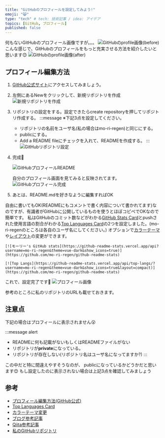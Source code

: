 ```yaml
---
title: "GitHubのプロフィールを設定してみよう!"
emoji: "😸"
type: "tech" # tech: 技術記事 / idea: アイデア
topics: [GitHub, プロフィール]
published: false
---
```


何もないGitHubのプロフィール画像ですが。。。
![GitHubのprofile画像(before)](https://gyazo.com/484634ab7a6019d0f5e35ef7708276c8.png)
こんな感じで、GitHubのプロフィールをもっと充実させる方法を紹介したいと思います😊
![GitHubのprofile画像(after)](https://gyazo.com/7b644097221ac22b3fb452fae7f5d1fb.png=50%)

## プロフィール編集方法

1. [GitHub公式サイト](https://github.com/)にアクセスしてみましょう。
2. 左側にあるNewをクリックして、新規リポジトリを作成
![新規リポジトリを作成](https://gyazo.com/5700380f53edace2677660223c4aa036.png)

3. リポジトリの設定をする。設定できたらcreate repositoryを押してリポジトリ作成する。
    :::message
    ※下記3点を設定してください。

    - リポジトリの名前をユーザ名(私の場合はmo-ri-regen)と同じにする。
    - publicにする。
    - Add a README fileにチェックを入れて、READMEを作成する。
    :::
    ![GitHubリポジトリ設定](https://gyazo.com/aa44b44e0e9fb46666347de86fad3ce2.png=100x)

4. 完成🎉

    ![GitHubプロフィールREADME](https://gyazo.com/413b8d3e48617ac1ceb31d53853a2f56.png)

    自分のプロフィール画面を見てみると反映されてます。
    ![GitHubプロフィール完成](https://gyazo.com/a4d713fb7813bd3ea9cbbbf1360a0bfc.png)

5. あとは、README.mdを好きなように編集すればOK

自由に書いてもOK(READMEにもコメントで書く内容について書かれてます)なのですが、有識者がGitHubに公開しているものを使うとほぼコピペでOKなので簡単です。
私はGitHubのコミット数などがわかる[GitHub Stats Card](https://github.com/anuraghazra/github-readme-stats)とpushされた使用言語の割合がわかる[Top Languages Card](https://github.com/anuraghazra/github-readme-stats#top-languages-card)の2つを設定しました。(mo-ri-regenのところは各自のユーザ名にしてください。)
オプションで[カラーテーマ](https://github.com/anuraghazra/github-readme-stats/blob/master/themes/README.md)や[レイアウト](https://github.com/anuraghazra/github-readme-stats#quick-tip-align-the-repo-cards)の変更ができます。

```
[![モーリー's GitHub stats](https://github-readme-stats.vercel.app/api?username=mo-ri-regen&theme=vue-dark&show_icons=true)](https://github.com/mo-ri-regen/github-readme-stats)

[![Top Langs](https://github-readme-stats.vercel.app/api/top-langs/?username=mo-ri-regen&theme=vue-dark&show_icons=true&layout=compact)](https://github.com/mo-ri-regen/github-readme-stats)
```

これで、設定完了です🥳
![プロフィール画像](https://gyazo.com/7b644097221ac22b3fb452fae7f5d1fb.png=100x)

参考のところに私のリポジトリのURLも載せておきます。

## 注意点

下記の場合はプロフィールに表示されません😲

:::message alert

- READMEに何も記載がないもしくはREADMEファイルがない
- リポジトリが**private**になっている。
- リポジトリが存在しない(リポジトリ名はユーザ名になってますか?)
:::

この中だと特に間違えやすそうなのが、
publicになっているかどうかだと思います😊
もし設定したのに表示されない場合は上記3点を確認してみましょう

## 参考

- [プロフィール編集方法(GitHub公式)](https://docs.github.com/en/github/setting-up-and-managing-your-github-profile/customizing-your-profile/managing-your-profile-readme)
- [Top Languages Card](https://github.com/anuraghazra/github-readme-stats#top-languages-card)
- [カラーテーマ変更](https://github.com/anuraghazra/github-readme-stats/blob/master/themes/README.md)
- [ブログ参考記事](https://blog.ko31.com/202007/how-to-create-the-github-profile-readme/)
- [Qiita参考記事](https://qiita.com/zizi4n5/items/f8076cb25bbf64a9bc1c)
- [私のGitHubリポジトリ](https://github.com/mo-ri-regen)